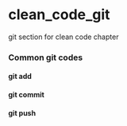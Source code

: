 # clean_code_git
git section for clean code chapter
### Common git codes
#### git add
#### git commit
#### git push
